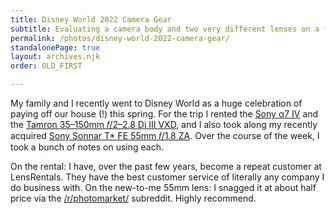 ```yaml
---
title: Disney World 2022 Camera Gear
subtitle: Evaluating a camera body and two very different lenses on a family trip to Disney World in summer 2022.
permalink: /photos/disney-world-2022-camera-gear/
standalonePage: true
layout: archives.njk
order: OLD_FIRST

---
```


My family and I recently went to Disney World as a huge celebration of paying off our house (!) this spring. For the trip I rented the [Sony α7 IV][camera] and the [Tamron 35–150mm 𝑓/2–2.8 Di III VXD][tamron-lens], and I also took along my recently acquired [Sony Sonnar T\* FE 55mm 𝑓/1.8 ZA][sony-lens]. Over the course of the week, I took a bunch of notes on using each.

On the rental: I have, over the past few years, become a repeat customer at LensRentals. They have the best customer service of literally any company I do business with. On the new-to-me 55mm lens: I snagged it at about half price via the [/r/photomarket/][reddit] subreddit. Highly recommend.

[camera]: https://www.bhphotovideo.com/c/product/1667800-REG/sony_ilce_7m4_b_alpha_a7_iv_mirrorless.html?sts=hist-pi&pim=Y
[tamron-lens]: https://www.bhphotovideo.com/c/product/1658158-REG/tamron_a058_35_150mm_f_f_2_2_8_di_iii.html
[sony-lens]: https://www.bhphotovideo.com/c/search?Ntt=sony%20sonnar%20t%20fe%2055mm%20f%2F1.8%20za%20lens&N=0&InitialSearch=yes&sts=hist-ps
[reddit]: https://www.reddit.com/r/photomarket/
